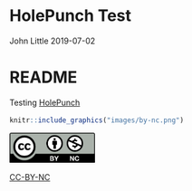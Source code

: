 HolePunch Test
================
John Little
2019-07-02

<!-- Edit the README.Rmd.  Readme.md is auto genererated -->

# README

Testing
[HolePunch](https://karthik.github.io/holepunch/)

``` r
knitr::include_graphics("images/by-nc.png")
```

<img src="images/by-nc.png" title="Shareable via Creative Commons" alt="Shareable via Creative Commons" width="30%" />

[CC-BY-NC](https://creativecommons.org/licenses/by-nc/4.0/)
